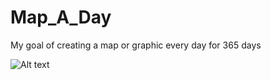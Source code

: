 Map_A_Day
=========

My goal of creating a map or graphic every day for 365 days

![Alt text](https://drive.google.com/file/d/0B5xpfPXDUwBoNTh2LTZXVnFLR1U/edit?usp=sharing "Mapbox Map with Google Nexus GPS data")
